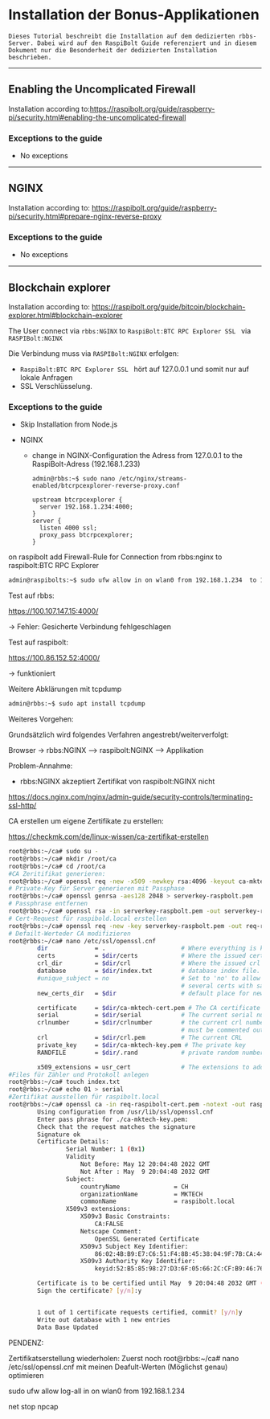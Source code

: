 # Installation der Bonus-Applikationen
```
Dieses Tutorial beschreibt die Installation auf dem dedizierten rbbs-Server. Dabei wird auf den RaspiBolt Guide referenziert und in diesem Dokument nur die Besonderheit der dedizierten Installation beschrieben.
```

---

## Enabling the Uncomplicated Firewall

Installation according to:https://raspibolt.org/guide/raspberry-pi/security.html#enabling-the-uncomplicated-firewall

### Exceptions to the guide

- No exceptions

---

## NGINX

Installation according to: https://raspibolt.org/guide/raspberry-pi/security.html#prepare-nginx-reverse-proxy

### Exceptions to the guide

- No exceptions

___

## Blockchain explorer

Installation according to: https://raspibolt.org/guide/bitcoin/blockchain-explorer.html#blockchain-explorer

The User connect via ``rbbs:NGINX`` to ``RaspiBolt:BTC RPC Explorer SSL `` via ```RASPIBolt:NGINX```

Die Verbindung muss via ```RASPIBolt:NGINX``` erfolgen:

- ``RaspiBolt:BTC RPC Explorer SSL `` hört auf 127.0.0.1 und somit nur auf lokale  Anfragen
- SSL Verschlüsselung. 

### Exceptions to the guide

- Skip Installation from Node.js

- NGINX

  - change in NGINX-Configuration the Adress from 127.0.0.1 to the RaspiBolt-Adress (192.168.1.233)

    ```shell
    admin@rbbs:~$ sudo nano /etc/nginx/streams-enabled/btcrpcexplorer-reverse-proxy.conf
    ```

    ```
    upstream btcrpcexplorer {
      server 192.168.1.234:4000;
    }
    server {
      listen 4000 ssl;
      proxy_pass btcrpcexplorer;
    }
    ```

    

on raspibolt add Firewall-Rule for Connection from rbbs:nginx to raspibolt:BTC RPC Explorer

```sh
admin@raspibolts:~$ sudo ufw allow in on wlan0 from 192.168.1.234  to 192.168.1.233 port 3002 comment "allow BTC RPC Explorer SSL from rbbs"
```

Test auf rbbs:

https://100.107.147.15:4000/

-> Fehler: Gesicherte Verbindung fehlgeschlagen

Test auf raspibolt:

https://100.86.152.52:4000/

-> funktioniert



Weitere Abklärungen mit tcpdump

```sh
admin@rbbs:~$ sudo apt install tcpdump
```

Weiteres Vorgehen:

Grundsätzlich wird folgendes Verfahren angestrebt/weiterverfolgt:

Browser -> rbbs:NGINX --> raspibolt:NGINX --> Applikation

Problem-Annahme:

- rbbs:NGINX akzeptiert Zertifikat von  raspibolt:NGINX nicht

https://docs.nginx.com/nginx/admin-guide/security-controls/terminating-ssl-http/



CA erstellen um eigene Zertifikate zu erstellen:

https://checkmk.com/de/linux-wissen/ca-zertifikat-erstellen

```sh
root@rbbs:~/ca# sudo su -
root@rbbs:~/ca# mkdir /root/ca
root@rbbs:~/ca# cd /root/ca
#CA Zeritifikat generieren:
root@rbbs:~/ca# openssl req -new -x509 -newkey rsa:4096 -keyout ca-mktech-key.pem -out ca-mktech-cert.pem -days 3650
# Private-Key für Server generieren mit Passphase
root@rbbs:~/ca# openssl genrsa -aes128 2048 > serverkey-raspbolt.pem
# Passphrase entfernen
root@rbbs:~/ca# openssl rsa -in serverkey-raspbolt.pem -out serverkey-raspbolt.pem
# Cert-Request für raspibold.local erstellen
root@rbbs:~/ca# openssl req -new -key serverkey-raspbolt.pem -out req-raspibolt-cert.pem -nodes
# Defailt-Werteder CA modifizieren
root@rbbs:~/ca# nano /etc/ssl/openssl.cnf
        dir             = .                     # Where everything is kept
        certs           = $dir/certs            # Where the issued certs are kept
        crl_dir         = $dir/crl              # Where the issued crl are kept
        database        = $dir/index.txt        # database index file.
        #unique_subject = no                    # Set to 'no' to allow creation of
                                                # several certs with same subject.
        new_certs_dir   = $dir                  # default place for new certs.

        certificate     = $dir/ca-mktech-cert.pem # The CA certificate
        serial          = $dir/serial           # The current serial number
        crlnumber       = $dir/crlnumber        # the current crl number
                                                # must be commented out to leave a V1 CRL
        crl             = $dir/crl.pem          # The current CRL
        private_key     = $dir/ca-mktech-key.pem # The private key
        RANDFILE        = $dir/.rand            # private random number file insert from mk

        x509_extensions = usr_cert              # The extensions to add to the cert
#Files für Zähler und Protokoll anlegen
root@rbbs:~/ca# touch index.txt
root@rbbs:~/ca# echo 01 > serial
#Zertifikat ausstellen für raspibolt.local
root@rbbs:~/ca# openssl ca -in req-raspibolt-cert.pem -notext -out raspibolt-local-cert.pem
        Using configuration from /usr/lib/ssl/openssl.cnf
        Enter pass phrase for ./ca-mktech-key.pem:
        Check that the request matches the signature
        Signature ok
        Certificate Details:
                Serial Number: 1 (0x1)
                Validity
                    Not Before: May 12 20:04:48 2022 GMT
                    Not After : May  9 20:04:48 2032 GMT
                Subject:
                    countryName               = CH
                    organizationName          = MKTECH
                    commonName                = raspibolt.local
                X509v3 extensions:
                    X509v3 Basic Constraints:
                        CA:FALSE
                    Netscape Comment:
                        OpenSSL Generated Certificate
                    X509v3 Subject Key Identifier:
                        86:02:4B:B9:E7:C6:51:F4:8B:45:38:04:9F:7B:CA:44:CF:54:22:1C
                    X509v3 Authority Key Identifier:
                        keyid:52:B5:85:98:27:D3:6F:05:66:2C:CF:B9:46:76:10:36:A3:C6:4D:68

        Certificate is to be certified until May  9 20:04:48 2032 GMT (3650 days)
        Sign the certificate? [y/n]:y


        1 out of 1 certificate requests certified, commit? [y/n]y
        Write out database with 1 new entries
        Data Base Updated


```

PENDENZ:

Zertifikatserstellung wiederholen: Zuerst noch root@rbbs:~/ca# nano /etc/ssl/openssl.cnf mit meinen Deafult-Werten (Möglichst genau) optimieren





sudo ufw allow log-all in on wlan0 from 192.168.1.234

net stop npcap
